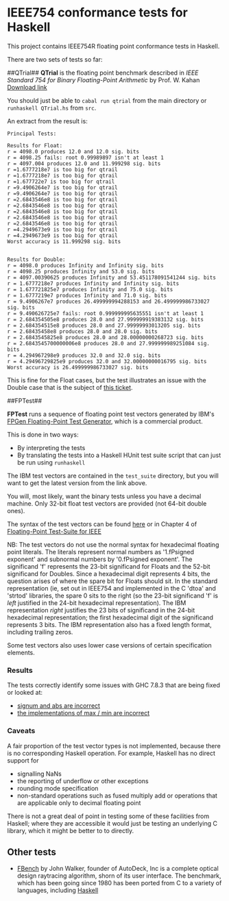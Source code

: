 # IEEE754 conformance tests for Haskell

This project contains IEEE754R floating point conformance tests in Haskell.

There are two sets of tests so far:

##QTrial##
**QTrial** is the floating point benchmark described in *IEEE Standard 754 for Binary Floating-Point Arithmetic* by Prof. W. Kahan [Download link](http://www.eecs.berkeley.edu/~wkahan/ieee754status/IEEE754.PDF)

You should just be able to `cabal run qtrial` from the main directory or `runhaskell QTrial.hs` from `src`.

An extract from the result is:


```
Principal Tests:

Results for Float:
r = 4098.0 produces 12.0 and 12.0 sig. bits
r = 4098.25 fails: root 0.99989897 isn't at least 1
r = 4097.004 produces 12.0 and 11.999298 sig. bits
r =1.6777218e7 is too big for qtrail
r =1.6777218e7 is too big for qtrail
r =1.677722e7 is too big for qtrail
r =9.4906264e7 is too big for qtrail
r =9.4906264e7 is too big for qtrail
r =2.6843546e8 is too big for qtrail
r =2.6843546e8 is too big for qtrail
r =2.6843546e8 is too big for qtrail
r =2.6843546e8 is too big for qtrail
r =2.6843546e8 is too big for qtrail
r =4.2949673e9 is too big for qtrail
r =4.2949673e9 is too big for qtrail
Worst accuracy is 11.999298 sig. bits


Results for Double:
r = 4098.0 produces Infinity and Infinity sig. bits
r = 4098.25 produces Infinity and 53.0 sig. bits
r = 4097.00390625 produces Infinity and 53.451178091541244 sig. bits
r = 1.6777218e7 produces Infinity and Infinity sig. bits
r = 1.677721825e7 produces Infinity and 75.0 sig. bits
r = 1.6777219e7 produces Infinity and 71.0 sig. bits
r = 9.4906267e7 produces 26.499999994288153 and 26.499999986733027 sig. bits
r = 9.490626725e7 fails: root 0.999999995635551 isn't at least 1
r = 2.684354505e8 produces 28.0 and 27.999999919383132 sig. bits
r = 2.684354515e8 produces 28.0 and 27.99999993013205 sig. bits
r = 2.68435458e8 produces 28.0 and 28.0 sig. bits
r = 2.6843545825e8 produces 28.0 and 28.00000000268723 sig. bits
r = 2.6843545700000006e8 produces 28.0 and 27.999999989251084 sig. bits
r = 4.294967298e9 produces 32.0 and 32.0 sig. bits
r = 4.29496729825e9 produces 32.0 and 32.00000000016795 sig. bits
Worst accuracy is 26.499999986733027 sig. bits
```

This is fine for the Float cases, but the test illustrates an issue with the Double case
that is the subject of [this ticket](https://ghc.haskell.org/trac/ghc/ticket/9534).

##FPTest##

**FPTest** runs a sequence of floating point test vectors generated by
IBM's [FPGen Floating-Point Test Generator](https://www.research.ibm.com/haifa/projects/verification/fpgen/), which
is a commercial product.

This is done in two ways:

* By interpreting the tests
* By translating the tests into a Haskell HUnit test suite script that can just be run using `runhaskell`

The IBM test vectors are contained in the `test_suite` directory,
but you will want to get the latest version from the link above.

You will, most likely, want the binary tests unless you have a decimal machine.
Only 32-bit float test vectors are provided (not 64-bit double ones).

The syntax of the test vectors can be found [here](https://www.research.ibm.com/haifa/projects/verification/fpgen/syntax.txt) or in Chapter 4 of [Floating-Point Test-Suite for IEEE](https://www.research.ibm.com/haifa/projects/verification/fpgen/papers/ieee-test-suite-v2.pdf)

NB: The test vectors do not use the normal syntax for hexadecimal floating point literals.  The literals represent normal numbers
as '1.fPsigned exponent' and subnormal numbers by '0.fPsigned exponent'. The significand 'f' represents the 23-bit significand
for Floats and the 52-bit significand for Doubles.  Since a hexadecimal digit represents 4 bits, the question arises of where
the spare bit for Floats should sit.  In the standard representation (ie, set out in IEEE754 and implemented in the C 'dtoa'
and  'strtod' libraries, the spare 0 sits to the right (so the 23-bit significand 'f' is *left* justified in the 24-bit
hexadecimal representation).  The IBM representation *right* justifies the 23 bits of significand in the 24-bit hexadecimal
representation; the first hexadecimal digit of the significand represents 3 bits.
The IBM representation also has a fixed length format, including trailing zeros.

Some test vectors also uses lower case versions of certain specification elements.

### Results ###

The tests correctly identify some issues with GHC 7.8.3 that are being fixed or looked at:
* [signum and abs are incorrect](https://ghc.haskell.org/trac/ghc/ticket/7858)
* [the implementations of max / min are incorrect](https://ghc.haskell.org/trac/ghc/ticket/9530) 

### Caveats ###

A fair proportion of the test vector types is not implemented,
because there is no corresponding Haskell operation.  For example,
Haskell has no direct support for

* signalling NaNs
* the reporting of underflow or other exceptions
* rounding mode specification
* non-standard operations such as fused multiply add or operations that are applicable only to decimal floating point

There is not a great deal of point in testing some of these facilities from Haskell; where they are
accessible it would just be testing an underlying C library, which it might be better to
to directly.


## Other tests ##

* [FBench](https://www.fourmilab.ch/fbench/) by John Walker, founder of AutoDeck, Inc 
 is a complete optical design raytracing algorithm, shorn of its user interface.
 The benchmark, which has been going since 1980 has been ported from C to a variety of languages,
 including [Haskell](http://www.fourmilab.ch/fourmilog/archives/2012-09/001395.html)
